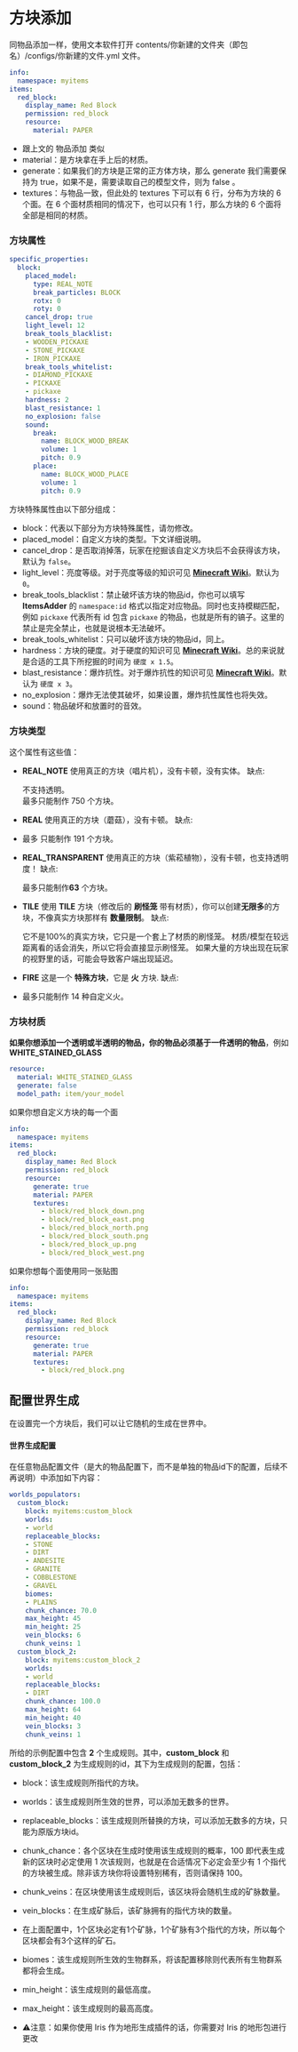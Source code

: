 # 方块添加
同物品添加一样，使用文本软件打开 contents/你新建的文件夹（即包名）/configs/你新建的文件.yml 文件。
``` yaml
info:
  namespace: myitems
items:
  red_block:
    display_name: Red Block
    permission: red_block
    resource:
      material: PAPER
```
- 跟上文的 物品添加 类似
- material：是方块拿在手上后的材质。
- generate：如果我们的方块是正常的正方体方块，那么 generate 我们需要保持为 true，如果不是，需要读取自己的模型文件，则为 false 。
- textures：与物品一致，但此处的 textures 下可以有 6 行，分布为方块的 6 个面。在 6 个面材质相同的情况下，也可以只有 1 行，那么方块的 6 个面将全部是相同的材质。

### 方块属性
``` yaml
specific_properties:
  block:
    placed_model:
      type: REAL_NOTE
      break_particles: BLOCK
      rotx: 0
      roty: 0
    cancel_drop: true 
    light_level: 12
    break_tools_blacklist:
    - WOODEN_PICKAXE
    - STONE_PICKAXE
    - IRON_PICKAXE
    break_tools_whitelist:
    - DIAMOND_PICKAXE
    - PICKAXE
    - pickaxe
    hardness: 2
    blast_resistance: 1
    no_explosion: false
    sound:
      break:
        name: BLOCK_WOOD_BREAK
        volume: 1
        pitch: 0.9
      place:
        name: BLOCK_WOOD_PLACE
        volume: 1
        pitch: 0.9
```

方块特殊属性由以下部分组成：

- block：代表以下部分为方块特殊属性，请勿修改。
- placed_model：自定义方块的类型。下文详细说明。
- cancel_drop：是否取消掉落，玩家在挖掘该自定义方块后不会获得该方块，默认为 `false`。
- light_level：亮度等级。对于亮度等级的知识可见 [**Minecraft Wiki**](https://minecraft.fandom.com/zh/wiki/%E4%BA%AE%E5%BA%A6)。默认为 `0`。
- break_tools_blacklist：禁止破坏该方块的物品id，你也可以填写 **ItemsAdder** 的 `namespace:id` 格式以指定对应物品。同时也支持模糊匹配，例如 `pickaxe` 代表所有 id 包含 `pickaxe` 的物品，也就是所有的镐子。这里的禁止是完全禁止，也就是说根本无法破坏。
- break_tools_whitelist：只可以破坏该方块的物品id，同上。
- hardness：方块的硬度。对于硬度的知识可见 [**Minecraft Wiki**](https://minecraft.fandom.com/zh/wiki/%E6%8C%96%E6%8E%98#%E6%96%B9%E5%9D%97%E7%A1%AC%E5%BA%A6)。总的来说就是合适的工具下所挖掘的时间为 `硬度 x 1.5`。
- blast_resistance：爆炸抗性。对于爆炸抗性的知识可见 [**Minecraft Wiki**](https://minecraft.fandom.com/zh/wiki/%E7%88%86%E7%82%B8#%E7%88%86%E7%82%B8%E6%8A%97%E6%80%A7)。默认为 `硬度 x 3`。
- no_explosion：爆炸无法使其破坏，如果设置，爆炸抗性属性也将失效。
- sound：物品破坏和放置时的音效。

### 方块类型

这个属性有这些值：

- **REAL_NOTE**
使用真正的方块（唱片机），没有卡顿，没有实体。
缺点:

    不支持透明。   
    最多只能制作 750 个方块。

- **REAL**
使用真正的方块（蘑菇），没有卡顿。
缺点:

- 最多 只能制作 191 个方块。

- **REAL_TRANSPARENT**
使用真正的方块（紫菘植物），没有卡顿，也支持透明度！
缺点:

    最多只能制作**63** 个方块。

- **TILE**
使用 **TILE** 方块（修改后的 **刷怪笼** 带有材质），你可以创建**无限多**的方块，不像真实方块那样有 **数量限制**。
缺点: 

    它不是100%的真实方块，它只是一个套上了材质的刷怪笼。
    材质/模型在较远距离看的话会消失，所以它将会直接显示刷怪笼。
    如果大量的方块出现在玩家的视野里的话，可能会导致客户端出现延迟。

- **FIRE**
这是一个 **特殊方块**，它是 **火** 方块.
缺点:

- 最多只能制作 14 种自定义火。

### 方块材质

**如果你想添加一个透明或半透明的物品，你的物品必须基于一件透明的物品**，例如 **WHITE_STAINED_GLASS**
``` yaml
resource:
  material: WHITE_STAINED_GLASS
  generate: false
  model_path: item/your_model
```

如果你想自定义方块的每一个面
``` yaml
info:
  namespace: myitems
items:
  red_block:
    display_name: Red Block
    permission: red_block
    resource:
      generate: true
      material: PAPER
      textures:
        - block/red_block_down.png
        - block/red_block_east.png
        - block/red_block_north.png
        - block/red_block_south.png
        - block/red_block_up.png
        - block/red_block_west.png
```

如果你想每个面使用同一张贴图
``` yaml
info:
  namespace: myitems
items:
  red_block:
    display_name: Red Block
    permission: red_block
    resource:
      generate: true
      material: PAPER
      textures:
        - block/red_block.png
```

## 配置世界生成
在设置完一个方块后，我们可以让它随机的生成在世界中。
#### 世界生成配置
在任意物品配置文件（是大的物品配置下，而不是单独的物品id下的配置，后续不再说明）中添加如下内容：
``` yaml
worlds_populators:
  custom_block:
    block: myitems:custom_block
    worlds:
    - world
    replaceable_blocks:
    - STONE
    - DIRT
    - ANDESITE
    - GRANITE
    - COBBLESTONE
    - GRAVEL
    biomes:
    - PLAINS
    chunk_chance: 70.0
    max_height: 45
    min_height: 25
    vein_blocks: 6
    chunk_veins: 1
  custom_block_2:
    block: myitems:custom_block_2
    worlds:
    - world
    replaceable_blocks:
    - DIRT
    chunk_chance: 100.0
    max_height: 64
    min_height: 40
    vein_blocks: 3
    chunk_veins: 1
```
所给的示例配置中包含 **2** 个生成规则。其中，**custom_block** 和 **custom_block_2** 为生成规则的id，其下为生成规则的配置，包括：

- block：该生成规则所指代的方块。
- worlds：该生成规则所生效的世界，可以添加无数多的世界。
- replaceable_blocks：该生成规则所替换的方块，可以添加无数多的方块，只能为原版方块id。
- chunk_chance：各个区块在生成时使用该生成规则的概率，100 即代表生成新的区块时必定使用 1 次该规则，也就是在合适情况下必定会至少有 1 个指代的方块被生成。除非该方块你将设置特别稀有，否则请保持 100。
- chunk_veins：在区块使用该生成规则后，该区块将会随机生成的矿脉数量。
- vein_blocks：在生成矿脉后，该矿脉拥有的指代方块的数量。
- 在上面配置中，1个区块必定有1个矿脉，1个矿脉有3个指代的方块，所以每个区块都会有3个这样的矿石。
- biomes：该生成规则所生效的生物群系，将该配置移除则代表所有生物群系都将会生成。
- min_height：该生成规则的最低高度。
- max_height：该生成规则的最高高度。

- ⚠️注意：如果你使用 Iris 作为地形生成插件的话，你需要对 Iris 的地形包进行更改
